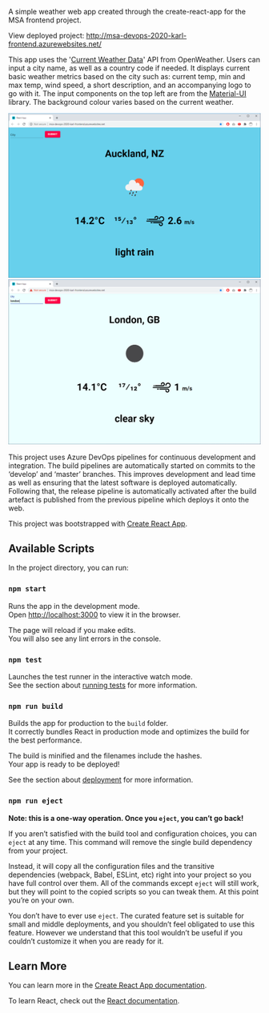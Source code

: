 A simple weather web app created through the create-react-app for the MSA frontend project.

View deployed project: http://msa-devops-2020-karl-frontend.azurewebsites.net/

This app uses the '[Current Weather Data](https://openweathermap.org/current)' API from OpenWeather. Users can input a city name, as well as a country code if needed. It displays current basic weather metrics based on the city such as: current temp, min and max temp, wind speed, a short description, and an accompanying logo to go with it. The input components on the top left are from the [Material-UI](https://material-ui.com/) library. The background colour varies based on the current weather.

![Auckland](Auckland.PNG)
![London](London.PNG)

This project uses Azure DevOps pipelines for continuous development and integration. The build pipelines are automatically started on commits to the ‘develop’ and ‘master’ branches. This improves development and lead time as well as ensuring that the latest software is deployed automatically. Following that, the release pipeline is automatically activated after the build artefact is published from the previous pipeline which deploys it onto the web.

This project was bootstrapped with [Create React App](https://github.com/facebook/create-react-app).

## Available Scripts

In the project directory, you can run:

### `npm start`

Runs the app in the development mode.<br />
Open [http://localhost:3000](http://localhost:3000) to view it in the browser.

The page will reload if you make edits.<br />
You will also see any lint errors in the console.

### `npm test`

Launches the test runner in the interactive watch mode.<br />
See the section about [running tests](https://facebook.github.io/create-react-app/docs/running-tests) for more information.

### `npm run build`

Builds the app for production to the `build` folder.<br />
It correctly bundles React in production mode and optimizes the build for the best performance.

The build is minified and the filenames include the hashes.<br />
Your app is ready to be deployed!

See the section about [deployment](https://facebook.github.io/create-react-app/docs/deployment) for more information.

### `npm run eject`

**Note: this is a one-way operation. Once you `eject`, you can’t go back!**

If you aren’t satisfied with the build tool and configuration choices, you can `eject` at any time. This command will remove the single build dependency from your project.

Instead, it will copy all the configuration files and the transitive dependencies (webpack, Babel, ESLint, etc) right into your project so you have full control over them. All of the commands except `eject` will still work, but they will point to the copied scripts so you can tweak them. At this point you’re on your own.

You don’t have to ever use `eject`. The curated feature set is suitable for small and middle deployments, and you shouldn’t feel obligated to use this feature. However we understand that this tool wouldn’t be useful if you couldn’t customize it when you are ready for it.

## Learn More

You can learn more in the [Create React App documentation](https://facebook.github.io/create-react-app/docs/getting-started).

To learn React, check out the [React documentation](https://reactjs.org/).
